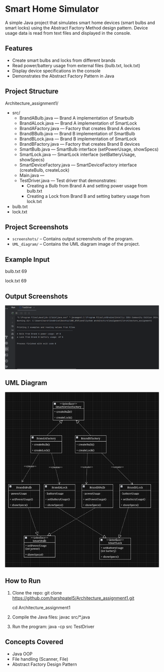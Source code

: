 Smart Home Simulator
====================

A simple Java project that simulates smart home devices (smart bulbs and smart locks) using the Abstract Factory Method design pattern.
Device usage data is read from text files and displayed in the console.

Features
--------
- Create smart bulbs and locks from different brands
- Read power/battery usage from external files (bulb.txt, lock.txt)
- Display device specifications in the console
- Demonstrates the Abstract Factory Pattern in Java

Project Structure
-----------------
Architecture_assignment1/
- src/  
  - BrandABulb.java — Brand A implementation of Smarbulb
  - BrandALock.java — Brand A implementation of SmartLock 
  - BrandAFactory.java — Factory that creates Brand A devices  
  - BrandBBulb.java — Brand B implementation of SmartBulb  
  - BrandBLock.java — Brand B implementation of SmartLock  
  - BrandBFactory.java — Factory that creates Brand B devices  
  - SmartBulb.java — SmartBulb interface (setPowerUsage, showSpecs)  
  - SmartLock.java — SmartLock interface (setBatteryUsage, showSpecs)  
  - SmartDeviceFactory.java — SmartDeviceFactory interface (createBulb, createLock)  
  - Main.java — 
  - TestDriver.java — Test driver that demonstrates:  
    - Creating a Bulb from Brand A and setting power usage from bulb.txt  
    - Creating a Lock from Brand B and setting battery usage from lock.txt  
- bulb.txt 
- lock.txt

## Project Screenshots

- `screenshots/` – Contains output screenshots of the program.  
- `UML_diagram/` – Contains the UML diagram image of the project.

Example Input
-------------
bulb.txt
69

lock.txt
69

Output Screenshots
------------------
![Program Output](screenshots/output.png)

UML Diagram
------------------
![Program Output](UML_diagram/question1.png)

How to Run
----------
1. Clone the repo:
   git clone https://github.com/harshpatel5/Architecture_assignment1.git
   
   cd Architecture_assignment1

3. Compile the Java files:
   javac src/*.java

4. Run the program:
   java -cp src TestDriver

Concepts Covered
----------------
- Java OOP
- File handling (Scanner, File)
- Abstract Factory Design Pattern
